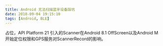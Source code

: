```yaml
---
title: Android 无法扫描蓝牙设备踩坑
date: 2018-09-04 19:15:10
tags: [Android, BLE]
---
```


占位，API Platform 21 引入的Scanner在Android 8.1 OffScreen以及Android M开始定位权限和GPS服务对ScannerRecord的影响。
